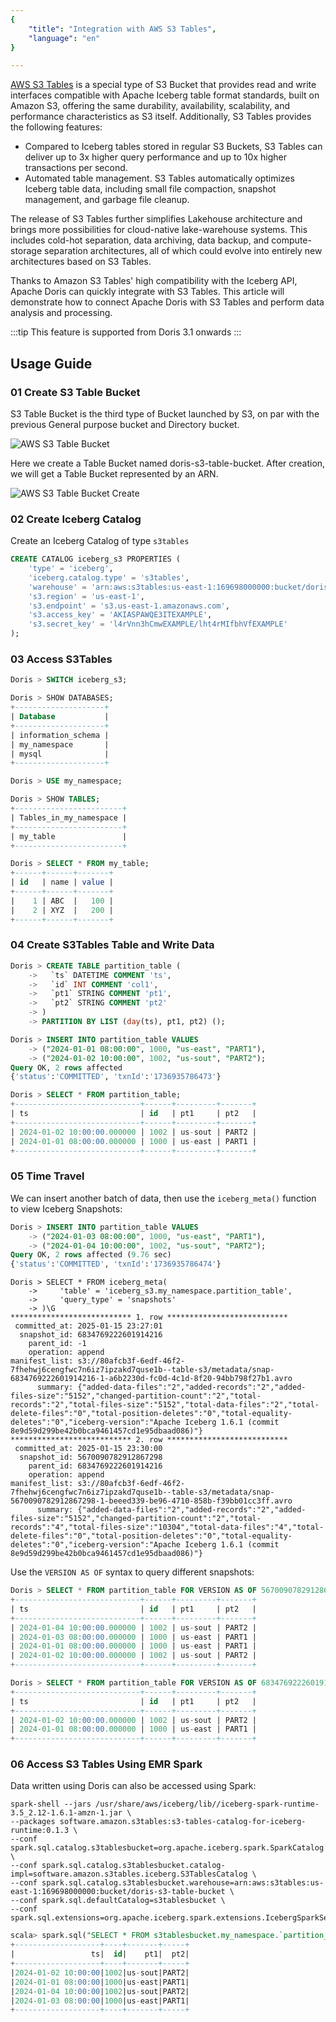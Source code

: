 ```yaml
---
{
    "title": "Integration with AWS S3 Tables",
    "language": "en"
}

---
```


[AWS S3 Tables](https://aws.amazon.com/s3/features/tables/) is a special type of S3 Bucket that provides read and write interfaces compatible with Apache Iceberg table format standards, built on Amazon S3, offering the same durability, availability, scalability, and performance characteristics as S3 itself. Additionally, S3 Tables provides the following features:

- Compared to Iceberg tables stored in regular S3 Buckets, S3 Tables can deliver up to 3x higher query performance and up to 10x higher transactions per second.
- Automated table management. S3 Tables automatically optimizes Iceberg table data, including small file compaction, snapshot management, and garbage file cleanup.

The release of S3 Tables further simplifies Lakehouse architecture and brings more possibilities for cloud-native lake-warehouse systems. This includes cold-hot separation, data archiving, data backup, and compute-storage separation architectures, all of which could evolve into entirely new architectures based on S3 Tables.

Thanks to Amazon S3 Tables' high compatibility with the Iceberg API, Apache Doris can quickly integrate with S3 Tables. This article will demonstrate how to connect Apache Doris with S3 Tables and perform data analysis and processing.

:::tip
This feature is supported from Doris 3.1 onwards
:::

## Usage Guide

### 01 Create S3 Table Bucket

S3 Table Bucket is the third type of Bucket launched by S3, on par with the previous General purpose bucket and Directory bucket.

![AWS S3 Table Bucket](/images/Lakehouse/s3-table-bucket.png)

Here we create a Table Bucket named doris-s3-table-bucket. After creation, we will get a Table Bucket represented by an ARN.

![AWS S3 Table Bucket Create](/images/Lakehouse/s3-table-bucket-create.png)

### 02 Create Iceberg Catalog

Create an Iceberg Catalog of type `s3tables`

```sql
CREATE CATALOG iceberg_s3 PROPERTIES (
    'type' = 'iceberg',
    'iceberg.catalog.type' = 's3tables',
    'warehouse' = 'arn:aws:s3tables:us-east-1:169698000000:bucket/doris-s3-table-bucket',
    's3.region' = 'us-east-1',
    's3.endpoint' = 's3.us-east-1.amazonaws.com',
    's3.access_key' = 'AKIASPAWQE3ITEXAMPLE',
    's3.secret_key' = 'l4rVnn3hCmwEXAMPLE/lht4rMIfbhVfEXAMPLE'
);
```

### 03 Access S3Tables

```sql
Doris > SWITCH iceberg_s3;

Doris > SHOW DATABASES;
+--------------------+
| Database           |
+--------------------+
| information_schema |
| my_namespace       |
| mysql              |
+--------------------+

Doris > USE my_namespace;

Doris > SHOW TABLES;
+------------------------+
| Tables_in_my_namespace |
+------------------------+
| my_table               |
+------------------------+

Doris > SELECT * FROM my_table;
+------+------+-------+
| id   | name | value |
+------+------+-------+
|    1 | ABC  |   100 |
|    2 | XYZ  |   200 |
+------+------+-------+
```

### 04 Create S3Tables Table and Write Data

```sql
Doris > CREATE TABLE partition_table (
    ->   `ts` DATETIME COMMENT 'ts',
    ->   `id` INT COMMENT 'col1',
    ->   `pt1` STRING COMMENT 'pt1',
    ->   `pt2` STRING COMMENT 'pt2'
    -> )
    -> PARTITION BY LIST (day(ts), pt1, pt2) ();

Doris > INSERT INTO partition_table VALUES
    -> ("2024-01-01 08:00:00", 1000, "us-east", "PART1"),
    -> ("2024-01-02 10:00:00", 1002, "us-sout", "PART2");
Query OK, 2 rows affected
{'status':'COMMITTED', 'txnId':'1736935786473'}

Doris > SELECT * FROM partition_table;
+----------------------------+------+---------+-------+
| ts                         | id   | pt1     | pt2   |
+----------------------------+------+---------+-------+
| 2024-01-02 10:00:00.000000 | 1002 | us-sout | PART2 |
| 2024-01-01 08:00:00.000000 | 1000 | us-east | PART1 |
+----------------------------+------+---------+-------+
```

### 05 Time Travel

We can insert another batch of data, then use the `iceberg_meta()` function to view Iceberg Snapshots:

```sql
Doris > INSERT INTO partition_table VALUES
    -> ("2024-01-03 08:00:00", 1000, "us-east", "PART1"),
    -> ("2024-01-04 10:00:00", 1002, "us-sout", "PART2");
Query OK, 2 rows affected (9.76 sec)
{'status':'COMMITTED', 'txnId':'1736935786474'}
```

```
Doris > SELECT * FROM iceberg_meta(
    ->     'table' = 'iceberg_s3.my_namespace.partition_table',
    ->     'query_type' = 'snapshots'
    -> )\G
*************************** 1. row ***************************
 committed_at: 2025-01-15 23:27:01
  snapshot_id: 6834769222601914216
    parent_id: -1
    operation: append
manifest_list: s3://80afcb3f-6edf-46f2-7fhehwj6cengfwc7n6iz7ipzakd7quse1b--table-s3/metadata/snap-6834769222601914216-1-a6b2230d-fc0d-4c1d-8f20-94bb798f27b1.avro
      summary: {"added-data-files":"2","added-records":"2","added-files-size":"5152","changed-partition-count":"2","total-records":"2","total-files-size":"5152","total-data-files":"2","total-delete-files":"0","total-position-deletes":"0","total-equality-deletes":"0","iceberg-version":"Apache Iceberg 1.6.1 (commit 8e9d59d299be42b0bca9461457cd1e95dbaad086)"}
*************************** 2. row ***************************
 committed_at: 2025-01-15 23:30:00
  snapshot_id: 5670090782912867298
    parent_id: 6834769222601914216
    operation: append
manifest_list: s3://80afcb3f-6edf-46f2-7fhehwj6cengfwc7n6iz7ipzakd7quse1b--table-s3/metadata/snap-5670090782912867298-1-beeed339-be96-4710-858b-f39bb01cc3ff.avro
      summary: {"added-data-files":"2","added-records":"2","added-files-size":"5152","changed-partition-count":"2","total-records":"4","total-files-size":"10304","total-data-files":"4","total-delete-files":"0","total-position-deletes":"0","total-equality-deletes":"0","iceberg-version":"Apache Iceberg 1.6.1 (commit 8e9d59d299be42b0bca9461457cd1e95dbaad086)"}
```

Use the `VERSION AS OF` syntax to query different snapshots:

```sql
Doris > SELECT * FROM partition_table FOR VERSION AS OF 5670090782912867298;
+----------------------------+------+---------+-------+
| ts                         | id   | pt1     | pt2   |
+----------------------------+------+---------+-------+
| 2024-01-04 10:00:00.000000 | 1002 | us-sout | PART2 |
| 2024-01-03 08:00:00.000000 | 1000 | us-east | PART1 |
| 2024-01-01 08:00:00.000000 | 1000 | us-east | PART1 |
| 2024-01-02 10:00:00.000000 | 1002 | us-sout | PART2 |
+----------------------------+------+---------+-------+

Doris > SELECT * FROM partition_table FOR VERSION AS OF 6834769222601914216;
+----------------------------+------+---------+-------+
| ts                         | id   | pt1     | pt2   |
+----------------------------+------+---------+-------+
| 2024-01-02 10:00:00.000000 | 1002 | us-sout | PART2 |
| 2024-01-01 08:00:00.000000 | 1000 | us-east | PART1 |
+----------------------------+------+---------+-------+
```

### 06 Access S3 Tables Using EMR Spark

Data written using Doris can also be accessed using Spark:

```shell
spark-shell --jars /usr/share/aws/iceberg/lib//iceberg-spark-runtime-3.5_2.12-1.6.1-amzn-1.jar \
--packages software.amazon.s3tables:s3-tables-catalog-for-iceberg-runtime:0.1.3 \
--conf spark.sql.catalog.s3tablesbucket=org.apache.iceberg.spark.SparkCatalog \
--conf spark.sql.catalog.s3tablesbucket.catalog-impl=software.amazon.s3tables.iceberg.S3TablesCatalog \
--conf spark.sql.catalog.s3tablesbucket.warehouse=arn:aws:s3tables:us-east-1:169698000000:bucket/doris-s3-table-bucket \
--conf spark.sql.defaultCatalog=s3tablesbucket \
--conf spark.sql.extensions=org.apache.iceberg.spark.extensions.IcebergSparkSessionExtensions
```

```sql
scala> spark.sql("SELECT * FROM s3tablesbucket.my_namespace.`partition_table` ").show()
+-------------------+----+-------+-----+
|                 ts|  id|    pt1|  pt2|
+-------------------+----+-------+-----+
|2024-01-02 10:00:00|1002|us-sout|PART2|
|2024-01-01 08:00:00|1000|us-east|PART1|
|2024-01-04 10:00:00|1002|us-sout|PART2|
|2024-01-03 08:00:00|1000|us-east|PART1|
+-------------------+----+-------+-----+
```

